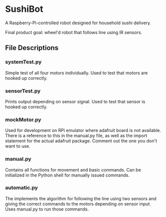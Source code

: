 # SushiBot
A Raspberry-Pi-controlled robot designed for household sushi delivery.

Final product goal: wheel'd robot that follows line using IR sensors.


## File Descriptions


### systemTest.py
Simple test of all four motors individually. 
Used to test that motors are hooked up correctly.

### sensorTest.py
Prints output depending on sensor signal.
Used to test that sensor is hooked up correctly.

### mockMotor.py
Used for development on RPi emulator where adafruit board is not available. 
There is a reference to this in the manual.py file, as well as the import statement for the actual adafruit package. Comment out the one you don't want to use. 

### manual.py
Contains all functions for movement and basic commands. Can be initialized in the Python shell for manually issued commands.

### automatic.py
The implements the algorithm for following the line using two sensors and giving the correct commands to the motors depending on sensor input. Uses manual.py to run those commands. 
